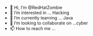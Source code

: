 - 👋 Hi, I’m @RedHatZombie
- 👀 I’m interested in ... Hacking
- 🌱 I’m currently learning ... Java
- 💞️ I’m looking to collaborate on ...cyber
- 📫 How to reach me ...

<!---
RedHatZombie/RedHatZombie is a ✨ special ✨ repository because its `README.md` (this file) appears on your GitHub profile.
You can click the Preview link to take a look at your changes.
--->
